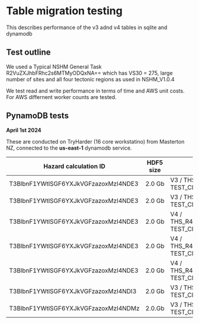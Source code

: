 # Table migration testing

This describes performance of the v3 adnd v4 tables in sqlite and dynamodb


## Test outline

We used a Typical NSHM General Task R2VuZXJhbFRhc2s6MTMyODQxNA== which has VS30 = 275, large number of sites and all four tectonic regions as used in NSHM_V1.0.4

We test read and write performance in terms of time and AWS unit costs. For AWS differnent worker counts are tested.


## PynamoDB tests 

**April 1st 2024**

These are conducted on TryHarder (16 core workstatino) from Masterton NZ, connected to the **us-east-1** dynamodb service.

| Hazard calculation ID | HDF5 size | Revision / Table | Service |Object count | Workers | Time | Units/Sec avg | Unit Cost |
|--------------------------------------|--------|---------------------------------------------|---------|-------|----|-------|---|---|
| T3BlbnF1YWtlSGF6YXJkVGFzazoxMzI4NDE3 | 2.0 Gb | V3 / THS_OpenquakeRealization-TEST_CBC      | sqlite3 | 83811 | 1  | 2m50 | - | - |
| T3BlbnF1YWtlSGF6YXJkVGFzazoxMzI4NDE3 | 2.0 Gb | V3 / THS_OpenquakeRealization-TEST_CBC | dynamodb | 83811 | 4 | 29m6 | 1800 | ? |
| T3BlbnF1YWtlSGF6YXJkVGFzazoxMzI4NDE3 | 2.0 Gb | V4 / THS_R4_HazardRealizationCurve-TEST_CBC | dynamodb | 2262897 | 4 | 248m54 | 150 | ? |
| T3BlbnF1YWtlSGF6YXJkVGFzazoxMzI4NDE3 | 2.0 Gb | V4 / THS_R4_HazardRealizationCurve-TEST_CBC | dynamodb | 2262897 | 4 | 248m54 | 150 | ? |
| T3BlbnF1YWtlSGF6YXJkVGFzazoxMzI4NDE3 | 2.0 Gb | V4 / THS_R4_HazardRealizationCurve-TEST_CBC | dynamodb | 2262897 | 24 | 26m29 | 1900 | ? |
| T3BlbnF1YWtlSGF6YXJkVGFzazoxMzI4NDI3 | 2.0 Gb | V3 / THS_OpenquakeRealization-TEST_CBC | dynamodb | 83811 | 8 | 15m4 | 3500 | ? |
| T3BlbnF1YWtlSGF6YXJkVGFzazoxMzI4NDMz | 2.0.Gb | V3 / THS_OpenquakeRealization-TEST_CBC | dynamodb | 83811 | 12 | 14m26 | 4500 | ? |